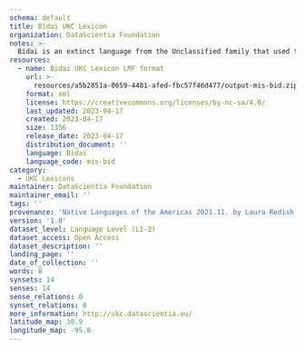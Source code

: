 ```yaml
---
schema: default
title: Bidai UKC Lexicon
organization: DataScientia Foundation
notes: >-
  Bidai is an extinct language from the Unclassified family that used to be spoken in North America. The UKC Lexicon of Bidai is represented as a lexico-semantic network. It consists of words, word senses, synsets, as well as sense-level and synset-level relationships
resources:
  - name: Bidai UKC Lexicon LMF format
    url: >-
      resources/a5b2851a-0659-4481-afed-fbc57f46d477/output-mis-bid.zip
    format: xml
    license: https://creativecommons.org/licenses/by-nc-sa/4.0/
    last_updated: 2023-04-17
    created: 2023-04-17
    size: 1356
    release_date: 2023-04-17
    distribution_document: ''
    language: Bidai
    language_code: mis-bid
category:
  - UKC Lexicons
maintainer: DataScientia Foundation
maintainer_email: ''
tags: ''
provenance: 'Native Languages of the Americas 2021.11. by Laura Redish and Orrin Lewis (http://www.native-languages.org); Princeton WordNet 2.1 by Princeton University (https://wordnet.princeton.edu)'
version: '1.0'
dataset_level: Language Level (L1-2)
dataset_access: Open Access
dataset_description: ''
landing_page: ''
date_of_collection: ''
words: 8
synsets: 14
senses: 14
sense_relations: 0
synset_relations: 0
more_information: http://ukc.datascientia.eu/
latitude_map: 30.9
longitude_map: -95.8
---
```

